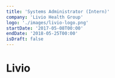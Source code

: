 ```yaml
---
title: 'Systems Administrator (Intern)'
company: 'Livio Health Group'
logo: './images/livio-logo.png'
startDate: '2017-05-08T00:00'
endDate: '2018-05-25T00:00'
isDraft: false
---
```


# Livio
